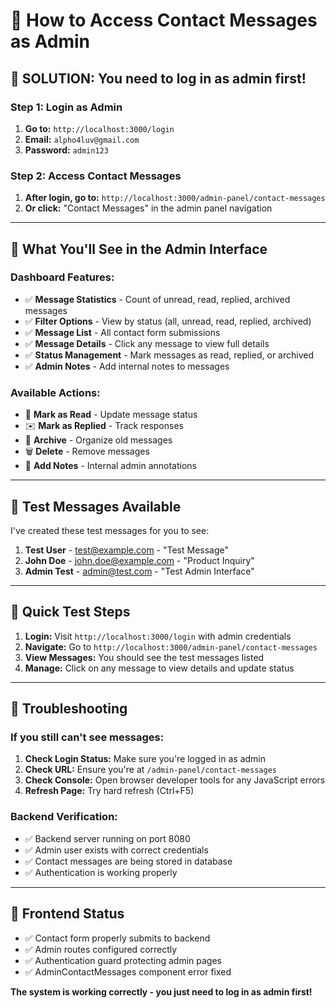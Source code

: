 # 🔐 How to Access Contact Messages as Admin

## 🎯 **SOLUTION: You need to log in as admin first!**

### **Step 1: Login as Admin**
1. **Go to:** `http://localhost:3000/login`
2. **Email:** `alpho4luv@gmail.com`
3. **Password:** `admin123`

### **Step 2: Access Contact Messages**
1. **After login, go to:** `http://localhost:3000/admin-panel/contact-messages`
2. **Or click:** "Contact Messages" in the admin panel navigation

---

## 📧 **What You'll See in the Admin Interface**

### **Dashboard Features:**
- ✅ **Message Statistics** - Count of unread, read, replied, archived messages
- ✅ **Filter Options** - View by status (all, unread, read, replied, archived)
- ✅ **Message List** - All contact form submissions
- ✅ **Message Details** - Click any message to view full details
- ✅ **Status Management** - Mark messages as read, replied, or archived
- ✅ **Admin Notes** - Add internal notes to messages

### **Available Actions:**
- 📖 **Mark as Read** - Update message status
- ✉️ **Mark as Replied** - Track responses
- 📁 **Archive** - Organize old messages
- 🗑️ **Delete** - Remove messages
- 📝 **Add Notes** - Internal admin annotations

---

## 🧪 **Test Messages Available**

I've created these test messages for you to see:
1. **Test User** - test@example.com - "Test Message"
2. **John Doe** - john.doe@example.com - "Product Inquiry"
3. **Admin Test** - admin@test.com - "Test Admin Interface"

---

## 🚀 **Quick Test Steps**

1. **Login:** Visit `http://localhost:3000/login` with admin credentials
2. **Navigate:** Go to `http://localhost:3000/admin-panel/contact-messages`
3. **View Messages:** You should see the test messages listed
4. **Manage:** Click on any message to view details and update status

---

## 🔧 **Troubleshooting**

### **If you still can't see messages:**
1. **Check Login Status:** Make sure you're logged in as admin
2. **Check URL:** Ensure you're at `/admin-panel/contact-messages`
3. **Check Console:** Open browser developer tools for any JavaScript errors
4. **Refresh Page:** Try hard refresh (Ctrl+F5)

### **Backend Verification:**
- ✅ Backend server running on port 8080
- ✅ Admin user exists with correct credentials
- ✅ Contact messages are being stored in database
- ✅ Authentication is working properly

---

## 📱 **Frontend Status**
- ✅ Contact form properly submits to backend
- ✅ Admin routes configured correctly
- ✅ Authentication guard protecting admin pages
- ✅ AdminContactMessages component error fixed

**The system is working correctly - you just need to log in as admin first!**
